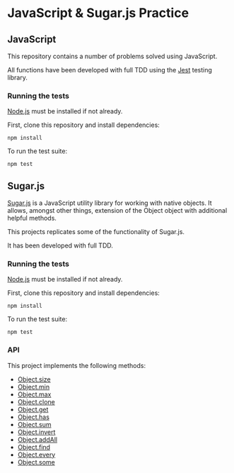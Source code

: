 # JavaScript & Sugar.js Practice


## JavaScript

This repository contains a number of problems solved using JavaScript.

All functions have been developed with full TDD using the [Jest](https://jestjs.io/) testing library.

### Running the tests

[Node.js](https://nodejs.org/en/) must be installed if not already.

First, clone this repository and install dependencies:
  
    npm install

To run the test suite:

    npm test


## Sugar.js

[Sugar.js](https://sugarjs.com/) is a JavaScript utility library for working with native objects. It allows, amongst other things, extension of the Object object with additional helpful methods.

This projects replicates some of the functionality of Sugar.js.

It has been developed with full TDD.

### Running the tests

[Node.js](https://nodejs.org/en/) must be installed if not already.

First, clone this repository and install dependencies:

    npm install

To run the test suite:

    npm test

### API

This project implements the following methods:
- [Object.size](https://sugarjs.com/docs/#/Object/size)
- [Object.min](https://sugarjs.com/docs/#/Object/min)
- [Object.max](https://sugarjs.com/docs/#/Object/max)
- [Object.clone](https://sugarjs.com/docs/#/Object/clone)
- [Object.get](https://sugarjs.com/docs/#/Object/get)
- [Object.has](https://sugarjs.com/docs/#/Object/has)
- [Object.sum](https://sugarjs.com/docs/#/Object/sum)
- [Object.invert](https://sugarjs.com/docs/#/Object/invery)
- [Object.addAll](https://sugarjs.com/docs/#/Object/addAll)
- [Object.find](https://sugarjs.com/docs/#/Object/find)
- [Object.every](https://sugarjs.com/docs/#/Object/every)
- [Object.some](https://sugarjs.com/docs/#/Object/some)
